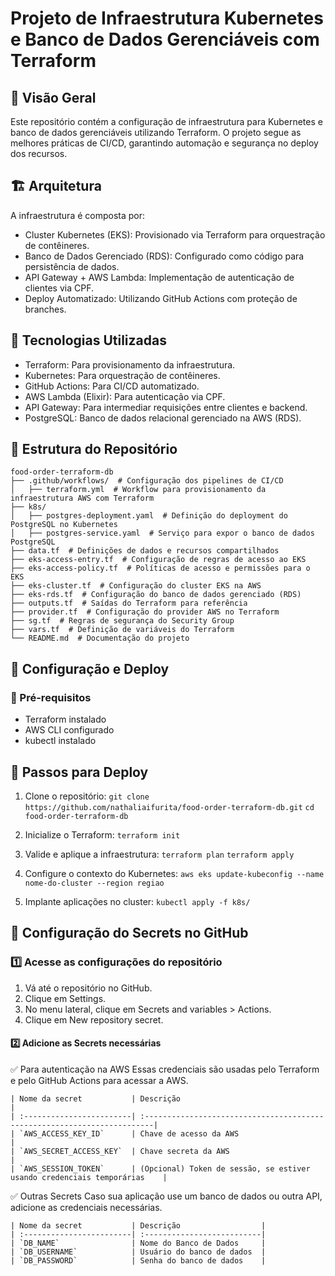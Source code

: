 # Projeto de Infraestrutura Kubernetes e Banco de Dados Gerenciáveis com Terraform

## 📌 Visão Geral

Este repositório contém a configuração de infraestrutura para Kubernetes e banco de dados gerenciáveis utilizando Terraform. O projeto segue as melhores práticas de CI/CD, garantindo automação e segurança no deploy dos recursos.

## 🏗️ Arquitetura

A infraestrutura é composta por:
- Cluster Kubernetes (EKS): Provisionado via Terraform para orquestração de contêineres.
- Banco de Dados Gerenciado (RDS): Configurado como código para persistência de dados.
- API Gateway + AWS Lambda: Implementação de autenticação de clientes via CPF.
- Deploy Automatizado: Utilizando GitHub Actions com proteção de branches.


## 🚀 Tecnologias Utilizadas

- Terraform: Para provisionamento da infraestrutura.
- Kubernetes: Para orquestração de contêineres.
- GitHub Actions: Para CI/CD automatizado.
- AWS Lambda (Elixir): Para autenticação via CPF.
- API Gateway: Para intermediar requisições entre clientes e backend.
- PostgreSQL: Banco de dados relacional gerenciado na AWS (RDS).

## 📁 Estrutura do Repositório
```
food-order-terraform-db
├── .github/workflows/  # Configuração dos pipelines de CI/CD
│   ├── terraform.yml  # Workflow para provisionamento da infraestrutura AWS com Terraform
├── k8s/
│   ├── postgres-deployment.yaml  # Definição do deployment do PostgreSQL no Kubernetes
│   ├── postgres-service.yaml  # Serviço para expor o banco de dados PostgreSQL
├── data.tf  # Definições de dados e recursos compartilhados
├── eks-access-entry.tf  # Configuração de regras de acesso ao EKS
├── eks-access-policy.tf  # Políticas de acesso e permissões para o EKS
├── eks-cluster.tf  # Configuração do cluster EKS na AWS
├── eks-rds.tf  # Configuração do banco de dados gerenciado (RDS)
├── outputs.tf  # Saídas do Terraform para referência
├── provider.tf  # Configuração do provider AWS no Terraform
├── sg.tf  # Regras de segurança do Security Group
├── vars.tf  # Definição de variáveis do Terraform
└── README.md  # Documentação do projeto
```

## 🔧 Configuração e Deploy
### 📌 Pré-requisitos
- Terraform instalado
- AWS CLI configurado
- kubectl instalado

## 🚀 Passos para Deploy

1. Clone o repositório: 
```git clone https://github.com/nathaliaifurita/food-order-terraform-db.git```
```cd food-order-terraform-db```

2. Inicialize o Terraform:
```terraform init```

3. Valide e aplique a infraestrutura:
```terraform plan```
```terraform apply```

4. Configure o contexto do Kubernetes:
```aws eks update-kubeconfig --name nome-do-cluster --region regiao```

5. Implante aplicações no cluster:
```kubectl apply -f k8s/```

## 🔑 Configuração do Secrets no GitHub

### 1️⃣ Acesse as configurações do repositório
1. Vá até o repositório no GitHub.
2. Clique em Settings.
3. No menu lateral, clique em Secrets and variables > Actions.
4. Clique em New repository secret.

#### 2️⃣ Adicione as Secrets necessárias
✅ Para autenticação na AWS
Essas credenciais são usadas pelo Terraform e pelo GitHub Actions para acessar a AWS.

    | Nome da secret           | Descrição                                                                |
    | :------------------------| :------------------------------------------------------------------------|
    | `AWS_ACCESS_KEY_ID`      | Chave de acesso da AWS                                                   |
    | `AWS_SECRET_ACCESS_KEY`  | Chave secreta da AWS                                                     |
    | `AWS_SESSION_TOKEN`      | (Opcional) Token de sessão, se estiver usando credenciais temporárias    |

✅ Outras Secrets
Caso sua aplicação use um banco de dados ou outra API, adicione as credenciais necessárias.

    | Nome da secret           | Descrição                  |
    | :------------------------| :--------------------------|
    | `DB_NAME`                | Nome do Banco de Dados     |
    | `DB_USERNAME`            | Usuário do banco de dados  |
    | `DB_PASSWORD`            | Senha do banco de dados    |